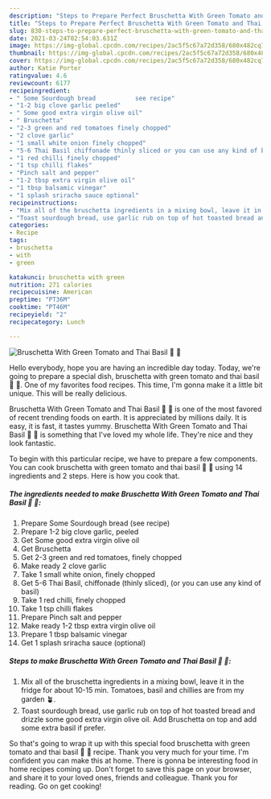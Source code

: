 ```yaml
---
description: "Steps to Prepare Perfect Bruschetta With Green Tomato and Thai Basil 🌿 🍅"
title: "Steps to Prepare Perfect Bruschetta With Green Tomato and Thai Basil 🌿 🍅"
slug: 830-steps-to-prepare-perfect-bruschetta-with-green-tomato-and-thai-basil
date: 2021-03-24T02:54:03.631Z
image: https://img-global.cpcdn.com/recipes/2ac5f5c67a72d358/680x482cq70/bruschetta-with-green-tomato-and-thai-basil-recipe-main-photo.jpg
thumbnail: https://img-global.cpcdn.com/recipes/2ac5f5c67a72d358/680x482cq70/bruschetta-with-green-tomato-and-thai-basil-recipe-main-photo.jpg
cover: https://img-global.cpcdn.com/recipes/2ac5f5c67a72d358/680x482cq70/bruschetta-with-green-tomato-and-thai-basil-recipe-main-photo.jpg
author: Katie Porter
ratingvalue: 4.6
reviewcount: 6177
recipeingredient:
- " Some Sourdough bread           see recipe"
- "1-2 big clove garlic peeled"
- " Some good extra virgin olive oil"
- " Bruschetta"
- "2-3 green and red tomatoes finely chopped"
- "2 clove garlic"
- "1 small white onion finely chopped"
- "5-6 Thai Basil chiffonade thinly sliced or you can use any kind of basil"
- "1 red chilli finely chopped"
- "1 tsp chilli flakes"
- "Pinch salt and pepper"
- "1-2 tbsp extra virgin olive oil"
- "1 tbsp balsamic vinegar"
- "1 splash sriracha sauce optional"
recipeinstructions:
- "Mix all of the bruschetta ingredients in a mixing bowl, leave it in the fridge for about 10-15 min. Tomatoes, basil and chillies are from my garden 🪴."
- "Toast sourdough bread, use garlic rub on top of hot toasted bread and drizzle some good extra virgin olive oil. Add Bruschetta on top and add some extra basil if prefer."
categories:
- Recipe
tags:
- bruschetta
- with
- green

katakunci: bruschetta with green 
nutrition: 271 calories
recipecuisine: American
preptime: "PT36M"
cooktime: "PT46M"
recipeyield: "2"
recipecategory: Lunch

---
```



![Bruschetta With Green Tomato and Thai Basil 🌿 🍅](https://img-global.cpcdn.com/recipes/2ac5f5c67a72d358/680x482cq70/bruschetta-with-green-tomato-and-thai-basil-recipe-main-photo.jpg)

Hello everybody, hope you are having an incredible day today. Today, we're going to prepare a special dish, bruschetta with green tomato and thai basil 🌿 🍅. One of my favorites food recipes. This time, I'm gonna make it a little bit unique. This will be really delicious.

Bruschetta With Green Tomato and Thai Basil 🌿 🍅 is one of the most favored of recent trending foods on earth. It is appreciated by millions daily. It is easy, it is fast, it tastes yummy. Bruschetta With Green Tomato and Thai Basil 🌿 🍅 is something that I've loved my whole life. They're nice and they look fantastic.




To begin with this particular recipe, we have to prepare a few components. You can cook bruschetta with green tomato and thai basil 🌿 🍅 using 14 ingredients and 2 steps. Here is how you cook that.

<!--inarticleads1-->

##### The ingredients needed to make Bruschetta With Green Tomato and Thai Basil 🌿 🍅:

1. Prepare  Some Sourdough bread           (see recipe)
1. Prepare 1-2 big clove garlic, peeled
1. Get  Some good extra virgin olive oil
1. Get  Bruschetta
1. Get 2-3 green and red tomatoes, finely chopped
1. Make ready 2 clove garlic
1. Take 1 small white onion, finely chopped
1. Get 5-6 Thai Basil, chiffonade (thinly sliced), (or you can use any kind of basil)
1. Take 1 red chilli, finely chopped
1. Take 1 tsp chilli flakes
1. Prepare Pinch salt and pepper
1. Make ready 1-2 tbsp extra virgin olive oil
1. Prepare 1 tbsp balsamic vinegar
1. Get 1 splash sriracha sauce (optional)




<!--inarticleads2-->

##### Steps to make Bruschetta With Green Tomato and Thai Basil 🌿 🍅:

1. Mix all of the bruschetta ingredients in a mixing bowl, leave it in the fridge for about 10-15 min. Tomatoes, basil and chillies are from my garden 🪴.
1. Toast sourdough bread, use garlic rub on top of hot toasted bread and drizzle some good extra virgin olive oil. Add Bruschetta on top and add some extra basil if prefer.




So that's going to wrap it up with this special food bruschetta with green tomato and thai basil 🌿 🍅 recipe. Thank you very much for your time. I'm confident you can make this at home. There is gonna be interesting food in home recipes coming up. Don't forget to save this page on your browser, and share it to your loved ones, friends and colleague. Thank you for reading. Go on get cooking!
